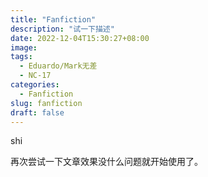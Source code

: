 ```yaml
---
title: "Fanfiction"
description: "试一下描述"
date: 2022-12-04T15:30:27+08:00
image: 
tags:
  - Eduardo/Mark无差
  - NC-17
categories:
  - Fanfiction
slug: fanfiction
draft: false
---
```


shi

再次尝试一下文章效果没什么问题就开始使用了。